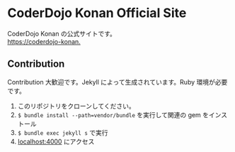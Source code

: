 # CoderDojo Konan Official Site

CoderDojo Konan の公式サイトです。  
<https://coderdojo-konan.>

## Contribution
Contribution 大歓迎です。Jekyll によって生成されています。Ruby 環境が必要です。

1. このリポジトリをクローンしてください。
2. `$ bundle install --path=vendor/bundle` を実行して関連の gem をインストール
3. `$ bundle exec jekyll s` で実行
4. [localhost:4000](http://localhost:4000) にアクセス

